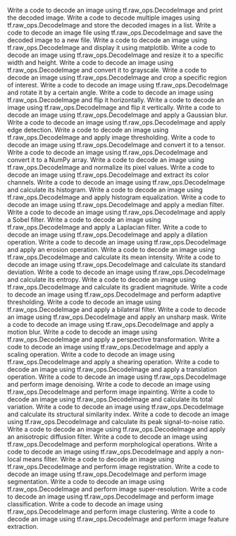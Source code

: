 Write a code to decode an image using tf.raw_ops.DecodeImage and print the decoded image.
Write a code to decode multiple images using tf.raw_ops.DecodeImage and store the decoded images in a list.
Write a code to decode an image file using tf.raw_ops.DecodeImage and save the decoded image to a new file.
Write a code to decode an image using tf.raw_ops.DecodeImage and display it using matplotlib.
Write a code to decode an image using tf.raw_ops.DecodeImage and resize it to a specific width and height.
Write a code to decode an image using tf.raw_ops.DecodeImage and convert it to grayscale.
Write a code to decode an image using tf.raw_ops.DecodeImage and crop a specific region of interest.
Write a code to decode an image using tf.raw_ops.DecodeImage and rotate it by a certain angle.
Write a code to decode an image using tf.raw_ops.DecodeImage and flip it horizontally.
Write a code to decode an image using tf.raw_ops.DecodeImage and flip it vertically.
Write a code to decode an image using tf.raw_ops.DecodeImage and apply a Gaussian blur.
Write a code to decode an image using tf.raw_ops.DecodeImage and apply edge detection.
Write a code to decode an image using tf.raw_ops.DecodeImage and apply image thresholding.
Write a code to decode an image using tf.raw_ops.DecodeImage and convert it to a tensor.
Write a code to decode an image using tf.raw_ops.DecodeImage and convert it to a NumPy array.
Write a code to decode an image using tf.raw_ops.DecodeImage and normalize its pixel values.
Write a code to decode an image using tf.raw_ops.DecodeImage and extract its color channels.
Write a code to decode an image using tf.raw_ops.DecodeImage and calculate its histogram.
Write a code to decode an image using tf.raw_ops.DecodeImage and apply histogram equalization.
Write a code to decode an image using tf.raw_ops.DecodeImage and apply a median filter.
Write a code to decode an image using tf.raw_ops.DecodeImage and apply a Sobel filter.
Write a code to decode an image using tf.raw_ops.DecodeImage and apply a Laplacian filter.
Write a code to decode an image using tf.raw_ops.DecodeImage and apply a dilation operation.
Write a code to decode an image using tf.raw_ops.DecodeImage and apply an erosion operation.
Write a code to decode an image using tf.raw_ops.DecodeImage and calculate its mean intensity.
Write a code to decode an image using tf.raw_ops.DecodeImage and calculate its standard deviation.
Write a code to decode an image using tf.raw_ops.DecodeImage and calculate its entropy.
Write a code to decode an image using tf.raw_ops.DecodeImage and calculate its gradient magnitude.
Write a code to decode an image using tf.raw_ops.DecodeImage and perform adaptive thresholding.
Write a code to decode an image using tf.raw_ops.DecodeImage and apply a bilateral filter.
Write a code to decode an image using tf.raw_ops.DecodeImage and apply an unsharp mask.
Write a code to decode an image using tf.raw_ops.DecodeImage and apply a motion blur.
Write a code to decode an image using tf.raw_ops.DecodeImage and apply a perspective transformation.
Write a code to decode an image using tf.raw_ops.DecodeImage and apply a scaling operation.
Write a code to decode an image using tf.raw_ops.DecodeImage and apply a shearing operation.
Write a code to decode an image using tf.raw_ops.DecodeImage and apply a translation operation.
Write a code to decode an image using tf.raw_ops.DecodeImage and perform image denoising.
Write a code to decode an image using tf.raw_ops.DecodeImage and perform image inpainting.
Write a code to decode an image using tf.raw_ops.DecodeImage and calculate its total variation.
Write a code to decode an image using tf.raw_ops.DecodeImage and calculate its structural similarity index.
Write a code to decode an image using tf.raw_ops.DecodeImage and calculate its peak signal-to-noise ratio.
Write a code to decode an image using tf.raw_ops.DecodeImage and apply an anisotropic diffusion filter.
Write a code to decode an image using tf.raw_ops.DecodeImage and perform morphological operations.
Write a code to decode an image using tf.raw_ops.DecodeImage and apply a non-local means filter.
Write a code to decode an image using tf.raw_ops.DecodeImage and perform image registration.
Write a code to decode an image using tf.raw_ops.DecodeImage and perform image segmentation.
Write a code to decode an image using tf.raw_ops.DecodeImage and perform image super-resolution.
Write a code to decode an image using tf.raw_ops.DecodeImage and perform image classification.
Write a code to decode an image using tf.raw_ops.DecodeImage and perform image clustering.
Write a code to decode an image using tf.raw_ops.DecodeImage and perform image feature extraction.